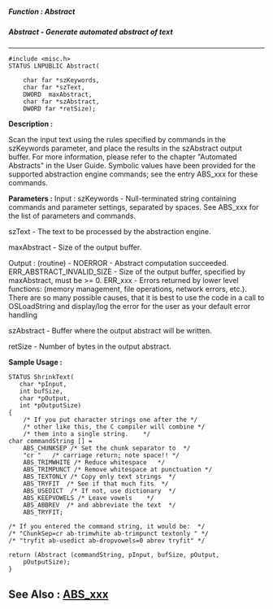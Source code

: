 ##### Function : Abstract
##### Abstract - Generate automated abstract of text
---
```
#include <misc.h>
STATUS LNPUBLIC Abstract(

	char far *szKeywords,
	char far *szText,
	DWORD  maxAbstract,
	char far *szAbstract,
	DWORD far *retSize);
```
**Description :**

Scan the input text using the rules specified by commands in the szKeywords 
parameter, and place the results in the szAbstract output buffer.  For more 
information, please refer to the chapter "Automated Abstracts" in the User 
Guide.  Symbolic values have been provided for the supported abstraction engine 
commands;  see the entry ABS_xxx for these commands.

**Parameters :**
Input :
szKeywords  -  Null-terminated string containing commands and parameter settings, separated by spaces.  See ABS_xxx for the list of parameters and commands.

szText  -  The text to be processed by the abstraction engine.

maxAbstract  -  Size of the output buffer.

Output :
(routine)  -  NOERROR - Abstract computation succeeded.
ERR_ABSTRACT_INVALID_SIZE - Size of the output buffer, specified by maxAbstract, must be >= 0.
ERR_xxx - Errors returned by lower level functions: (memory management, file operations, network errors, etc.).  There are so many possible causes, that it is best to use the code in a call to OSLoadString and display/log the error for the user as your default error handling


szAbstract  -  Buffer where the output abstract will be written.

retSize  -  Number of bytes in the output abstract.


**Sample Usage :**
```
STATUS ShrinkText(
   char *pInput,
   int bufSize,
   char *pOutput,
   int *pOutputSize)
{
	/* If you put character strings one after the */
	/* other like this, the C compiler will combine */
	/* them into a single string.    */
char commandString [] =
	ABS_CHUNKSEP /* Set the chunk separator to  */
	"cr "   /* carriage return; note space!! */
	ABS_TRIMWHITE /* Reduce whitespace   */
	ABS_TRIMPUNCT /* Remove whitespace at punctuation */
	ABS_TEXTONLY /* Copy only text strings  */
	ABS_TRYFIT  /* See if that much fits  */
	ABS_USEDICT  /* If not, use dictionary  */
	ABS_KEEPVOWELS /* Leave vowels    */
	ABS_ABBREV  /* and abbreviate the text  */
	ABS_TRYFIT;

/* If you entered the command string, it would be:  */
/* "ChunkSep=cr ab-trimwhite ab-trimpunct textonly " */
/* "tryfit ab-usedict ab-dropvowels=0 abrev tryfit" */

return (Abstract (commandString, pInput, bufSize, pOutput,
	pOutputSize);
}
```
**See Also :**
[ABS_xxx](/domino-c-api-docs/reference/Symb/ABS_xxx)
---
